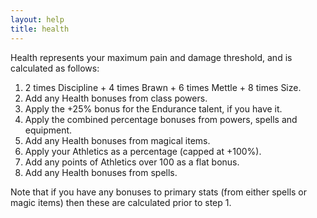 ```yaml
---
layout: help
title: health
---
```


Health represents your maximum pain and damage threshold, and is calculated as 
follows:

1) 2 times Discipline + 4 times Brawn + 6 times Mettle + 8 times Size.
2) Add any Health bonuses from class powers.
3) Apply the +25% bonus for the Endurance talent, if you have it.
4) Apply the combined percentage bonuses from powers, spells and equipment.
5) Add any Health bonuses from magical items.
6) Apply your Athletics as a percentage (capped at +100%).
7) Add any points of Athletics over 100 as a flat bonus.
8) Add any Health bonuses from spells.

Note that if you have any bonuses to primary stats (from either spells or magic
items) then these are calculated prior to step 1.
